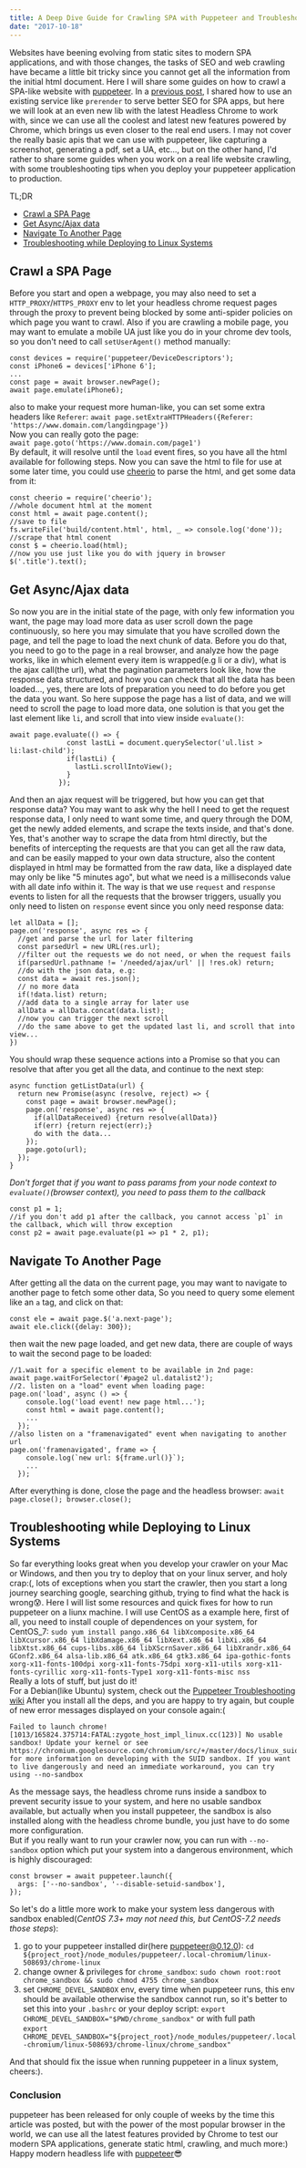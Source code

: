 ```yaml
---
title: A Deep Dive Guide for Crawling SPA with Puppeteer and Troubleshooting
date: "2017-10-18"
---
```


Websites have beening evolving from static sites to modern SPA applications, and with those changes, the tasks of SEO and web crawling have became a little bit tricky since you cannot get all the information from the initial html document. Here I will share some guides on how to crawl a SPA-like website with [puppeteer](https://github.com/GoogleChrome/puppeteer).
In a [previous post](https://blog.lovemily.me/better-seo-by-pre-rendering-angularjs-like-apps/), I shared how to use an existing service like `prerender` to serve better SEO for SPA apps, but here we will look at an even new lib with the latest Headless Chrome to work with, since we can use all the coolest and latest new features powered by Chrome, which brings us even closer to the real end users.
I may not cover the really basic apis that we can use with puppeteer, like capturing a screenshot, generating a pdf, set a UA, etc..., but on the other hand, I'd rather to share some guides when you work on a real life website crawling, with some troubleshooting tips when you deploy your puppeteer application to production.

TL;DR

- [Crawl a SPA Page](#crawl-a-spa-page)
- [Get Async/Ajax data](#get-async-ajax-data)
- [Navigate To Another Page](#navigate-to-another-page)
- [Troubleshooting while Deploying to Linux Systems](#troubleshooting)

<h2 id="crawl-a-spa-page" href="crawl-a-spa-page">Crawl a SPA Page</h2>

Before you start and open a webpage, you may also need to set a `HTTP_PROXY`/`HTTPS_PROXY` env to let your headless chrome request pages through the proxy to prevent being blocked by some anti-spider policies on which page you want to crawl.
Also if you are crawling a mobile page, you may want to emulate a mobile UA just like you do in your chrome dev tools, so you don't need to call `setUserAgent()` method manually:
```
const devices = require('puppeteer/DeviceDescriptors');
const iPhone6 = devices['iPhone 6'];
...
const page = await browser.newPage();
await page.emulate(iPhone6);
```
also to make your request more human-like, you can set some extra headers like `Referer`:
`await page.setExtraHTTPHeaders({Referer: 'https://www.domain.com/langdingpage'})`  
Now you can really goto the page:  
`await page.goto('https://www.domain.com/page1')`  
By default, it will resolve until the `load` event fires, so you have all the html available for following steps.
Now you can save the html to file for use at some later time, you could use [cheerio](https://github.com/cheeriojs/cheerio) to parse the html, and get some data from it:
```
const cheerio = require('cheerio');
//whole document html at the moment
const html = await page.content();
//save to file
fs.writeFile('build/content.html', html, _ => console.log('done'));
//scrape that html conent
const $ = cheerio.load(html);
//now you use just like you do with jquery in browser
$('.title').text();
```

<h2 id="get-async-ajax-data" href="get-async-ajax-data">Get Async/Ajax data</h2>

So now you are in the initial state of the page, with only few information you want, the page may load more data as user scroll down the page continuously, so here you may simulate that you have scrolled down the page, and tell the page to load the next chunk of data. 
Before you do that, you need to go to the page in a real browser, and analyze how the page works, like in which element every item is wrapped(e.g li or a div), what is the ajax call(the url), what the pagination parameters look like, how the response data structured, and how you can check that all the data has been loaded..., yes, there are lots of preparation you need to do before you get the data you want.
So here suppose the page has a list of data, and we will need to scroll the page to load more data, one solution is that you get the last element like `li`, and scroll that into view inside `evaluate()`:
```
await page.evaluate(() => {
              const lastLi = document.querySelector('ul.list > li:last-child');
              if(lastLi) {
                lastLi.scrollIntoView();
              }
            });
```
And then an ajax request will be triggered, but how you can get that response data? You may want to ask why the hell I need to get the request response data, I only need to want some time, and query through the DOM, get the newly added elements, and scrape the texts inside, and that's done. Yes, that's another way to scrape the data from html directly, but the benefits of intercepting the requests are that you can get all the raw data, and can be easily mapped to your own data structure, also the content displayed in html may be formatted from the raw data, like a displayed date may only be like "5 minutes ago", but what we need is a milliseconds value with all date info within it.
The way is that we use `request` and `response` events to listen for all the requests that the browser triggers, usually you only need to listen on `response` event since you only need response data:
```
let allData = [];
page.on('response', async res => {
  //get and parse the url for later filtering
  const parsedUrl = new URL(res.url);
  //filter out the requests we do not need, or when the request fails
  if(parsedUrl.pathname != '/needed/ajax/url' || !res.ok) return;
  //do with the json data, e.g:
  const data = await res.json();
  // no more data
  if(!data.list) return;
  //add data to a single array for later use
  allData = allData.concat(data.list);
  //now you can trigger the next scroll
  //do the same above to get the updated last li, and scroll that into view...
})
```
You should wrap these sequence actions into a Promise so that you can resolve that after you get all the data, and continue to the next step:

```
async function getListData(url) {
  return new Promise(async (resolve, reject) => {
    const page = await browser.newPage();
    page.on('response', async res => {
      if(allDataReceived) {return resolve(allData)}
      if(err) {return reject(err);}
      do with the data...
    });
    page.goto(url);
  });
}
```
*Don't forget that if you want to pass params from your node context to `evaluate()`(browser context), you need to pass them to the callback*
```
const p1 = 1;
//if you don't add p1 after the callback, you cannot access `p1` in the callback, which will throw exception
const p2 = await page.evaluate(p1 => p1 * 2, p1);
```

<h2 id="navigate-to-another-page" href="navigate-to-another-page">Navigate To Another Page</h2>

After getting all the data on the current page, you may want to navigate to another page to fetch some other data, So you need to query some element like an `a` tag, and click on that:
```
const ele = await page.$('a.next-page');
await ele.click({delay: 300});
```
then wait the new page loaded, and get new data, there are couple of ways to wait the second page to be loaded:
```
//1.wait for a specific element to be available in 2nd page:
await page.waitForSelector('#page2 ul.datalist2');
//2. listen on a "load" event when loading page:
page.on('load', async () => {
    console.log('load event! new page html...');
    const html = await page.content();
    ...
  });
//also listen on a "framenavigated" event when navigating to another url
page.on('framenavigated', frame => {
    console.log(`new url: ${frame.url()}`);
    ...
  });
```
After everything is done, close the page and the headless browser:
`await page.close(); browser.close();`

<h2 id="troubleshooting" href="troubleshooting">Troubleshooting while Deploying to Linux Systems</h2>

So far everything looks great when you develop your crawler on your Mac or Windows, and then you try to deploy that on your linux server, and holy crap:(, lots of exceptions when you start the crawler, then you start a long journey searching google, searching github, trying to find what the hack is wrong😰.
Here I will list some resources and quick fixes for how to run puppeteer on a liunx machine.
I will use CentOS as a example here, first of all, you need to install couple of dependences on your system, for CentOS_7:
`sudo yum install pango.x86_64 libXcomposite.x86_64 libXcursor.x86_64 libXdamage.x86_64 libXext.x86_64 libXi.x86_64 libXtst.x86_64 cups-libs.x86_64 libXScrnSaver.x86_64 libXrandr.x86_64 GConf2.x86_64 alsa-lib.x86_64 atk.x86_64 gtk3.x86_64 ipa-gothic-fonts xorg-x11-fonts-100dpi xorg-x11-fonts-75dpi xorg-x11-utils xorg-x11-fonts-cyrillic xorg-x11-fonts-Type1 xorg-x11-fonts-misc nss`  
Really a lots of stuff, but just do it!  
For a Debian(like Ubuntu) system, check out the [Puppeteer Troubleshooting wiki](https://github.com/GoogleChrome/puppeteer/blob/master/docs/troubleshooting.md)
After you install all the deps, and you are happy to try again, but couple of new error messages displayed on your console again:(
```
Failed to launch chrome!
[1013/165824.375714:FATAL:zygote_host_impl_linux.cc(123)] No usable sandbox! Update your kernel or see https://chromium.googlesource.com/chromium/src/+/master/docs/linux_suid_sandbox_development.md for more information on developing with the SUID sandbox. If you want to live dangerously and need an immediate workaround, you can try using --no-sandbox
``` 
As the message says, the headless chrome runs inside a sandbox to prevent security issue to your system, and here no usable sandbox available, but actually when you install puppeteer, the sandbox is also installed along with the headless chrome bundle, you just have to do some more configuration.  
But if you really want to run your crawler now, you can run with `--no-sandbox` option which put your system into a dangerous environment, which is highly discouraged:
```
const browser = await puppeteer.launch({
  args: ['--no-sandbox', '--disable-setuid-sandbox'],
});
```
So let's do a little more work to make your system less dangerous with sandbox enabled(*CentOS 7.3+ may not need this, but CentOS-7.2 needs those steps*):
1. go to your puppeteer installed dir(here puppeteer@0.12.0):
`cd ${project_root}/node_modules/puppeteer/.local-chromium/linux-508693/chrome-linux`  
2. change owner & privileges for `chrome_sandbox`:
`sudo chown root:root chrome_sandbox && sudo chmod 4755 chrome_sandbox`  
3. set `CHROME_DEVEL_SANDBOX` env, every time when puppeteer runs, this env should be available otherwise the sandbox cannot run, so it's better to set this into your `.bashrc` or your deploy script:
`export CHROME_DEVEL_SANDBOX="$PWD/chrome_sandbox"` or with full path  
`export CHROME_DEVEL_SANDBOX="${project_root}/node_modules/puppeteer/.local-chromium/linux-508693/chrome-linux/chrome_sandbox"`

And that should fix the issue when running puppeteer in a linux system, cheers:).

### Conclusion

puppeteer has been released for only couple of weeks by the time this article was posted, but with the power of the most popular browser in the world, we can use all the latest features provided by Chrome to test our modern SPA applications, generate static html, crawling, and much more:)
Happy modern headless life with [puppeteer](https://github.com/GoogleChrome/puppeteer)😎
